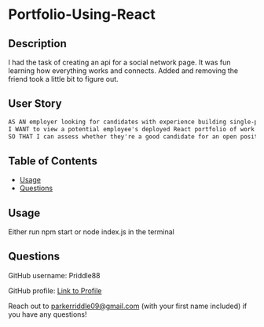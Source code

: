 # Portfolio-Using-React

## Description

I had the task of creating an api for a social network page. It was fun learning how everything works and connects. Added and removing the friend took a little bit to figure out.

## User Story

```md
AS AN employer looking for candidates with experience building single-page applications
I WANT to view a potential employee's deployed React portfolio of work samples
SO THAT I can assess whether they're a good candidate for an open position
```

## Table of Contents

- [Usage](#usage)
- [Questions](#questions)

## Usage

Either run npm start or node index.js in the terminal

## Questions

GitHub username: Priddle88

GitHub profile: [Link to Profile](https://github.com/Priddle88)

Reach out to parkerriddle09@gmail.com (with your first name included) if you have any questions!
